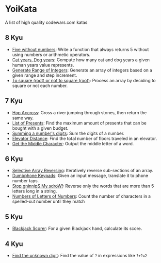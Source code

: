 # YoiKata
A list of high quality codewars.com katas

## 8 Kyu
* [Five without numbers](https://www.codewars.com/kata/59441520102eaa25260000bf): Write a function that always returns 5 without using numbers or arithmetic operators.
* [Cat years, Dog years](https://www.codewars.com/kata/cat-years-dog-years): Compute how many cat and dog years a given human years value represents.
* [Generate Range of Integers](https://www.codewars.com/kata/55eca815d0d20962e1000106): Generate an array of integers based on a given range and step increment.
* [To square (root) or not to square (root)](https://www.codewars.com/kata/to-square-root-or-not-to-square-root): Process an array by deciding to square or not each number.

## 7 Kyu
* [Hop Accross](https://www.codewars.com/kata/hop-across): Cross a river jumping through stones, then return the same way.
* [List of Presents](https://www.codewars.com/kata/5a84d485742ba347b90006b7): Find the maximum amount of presents that can be bought with a given budget.
* [Summing a number's digits](https://www.codewars.com/kata/summing-a-numbers-digits): Sum the digits of a number.
* [Elevator Distance](https://www.codewars.com/kata/elevator-distance): Find the total number of floors traveled in an elevator.
* [Get the Middle Character](http://www.codewars.com/kata/get-the-middle-character/): Output the middle letter of a word.

## 6 Kyu
* [Selective Array Reversing](https://www.codewars.com/kata/selective-array-reversing): Iteratively reverse sub-sections of an array.
* [Dumbphone Keypads](https://www.codewars.com/kata/dumbphone-keypads): Given an input message, translate it to phone number taps.
* [Stop gninnipS My sdroW!](https://www.codewars.com/kata/5264d2b162488dc400000001): Reverse only the words that are more than 5 letters long in a string.
* [Numbers of Letters of Numbers](https://www.codewars.com/kata/numbers-of-letters-of-numbers): Count the number of characters in a spelled-out number until they match

## 5 Kyu
* [Blackjack Scorer](https://www.codewars.com/kata/blackjack-scorer): For a given Blackjack hand, calculate its score.

## 4 Kyu
* [Find the unknown digit](https://www.codewars.com/kata/546d15cebed2e10334000ed9/): Find the value of `?` in expressions like `?+?=2`
